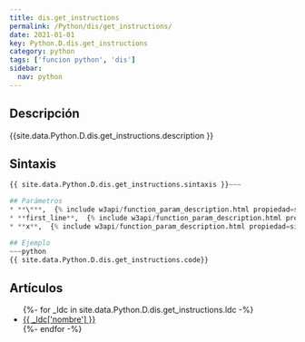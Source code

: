 ```yaml
---
title: dis.get_instructions
permalink: /Python/dis/get_instructions/
date: 2021-01-01
key: Python.D.dis.get_instructions
category: python
tags: ['funcion python', 'dis']
sidebar: 
  nav: python
---
```


## Descripción
{{site.data.Python.D.dis.get_instructions.description }}

## Sintaxis
~~~python
{{ site.data.Python.D.dis.get_instructions.sintaxis }}~~~

## Parámetros
* **\***,  {% include w3api/function_param_description.html propiedad=site.data.Python.D.dis.get_instructions valor="*" %}
* **first_line**,  {% include w3api/function_param_description.html propiedad=site.data.Python.D.dis.get_instructions valor="first_line" %}
* **x**,  {% include w3api/function_param_description.html propiedad=site.data.Python.D.dis.get_instructions valor="x" %}

## Ejemplo
~~~python
{{ site.data.Python.D.dis.get_instructions.code}}
~~~

## Artículos
<ul>
{%- for _ldc in site.data.Python.D.dis.get_instructions.ldc -%}
   <li>
       <a href="{{_ldc['url'] }}">{{ _ldc['nombre'] }}</a>
   </li>
{%- endfor -%}
</ul>
